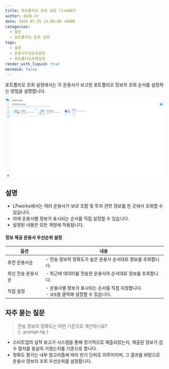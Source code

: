 ```yaml
---
title: 포트폴리오 조회 설정 (lse003)
author: dkdk.kr
date: 2025-07-25 13:00:00 +0800
categories:
  - 설정
  - 포트폴리오 조회 설정
tags:
  - 설정
  - 운용사우선순위설정
  - 포트폴리오조회설정
render_with_liquid: true
mermaid: false
---
```

포트폴리오 조회 설정에서는 각 운용사가 보고한 포트폴리오 정보의 조회 순서를 설정하는 방법을 설명합니다.

![이미지](/assets/img/555.png)

## 설명
- LPworks에서는 여러 운용사가 보낸 조합 및 투자 관련 정보를 한 곳에서 조회할 수 있습니다.
- 이때 운용사별 정보가 표시되는 순서를 직접 설정할 수 있습니다.
- 설정된 내용은 모든 계정에 적용됩니다.

#### 정보 제공 운용사 우선순위 설정

| 옵션         | 내용                                                       |
| ---------- | -------------------------------------------------------- |
| 추천 운용사순    | - 전송 정보의 정확도가 높은 운용사 순서대로 정보를 조회합니다.                     |
| 최신 전송 운용사순 | - 최근에 데이터를 전송한 운용사의 순서대로 정보를 조회합니다.                      |
| 직접 설정      | - 운용사별 정보가 표시되는 순서를 직접 지정합니다.<br>- `설정`을 클릭해 설정할 수 있습니다. |

## 자주 묻는 질문

> 전송 정보의 정확도는 어떤 기준으로 계산하나요?  
{: .prompt-tip }
- 스타트업의 실적 보고가 시스템을 통해 정기적으로 제출되었는지, 제출된 정보가 검수 절차를 충실히 거쳤는지를 기준으로 합니다.
- 정확도 평가는 내부 알고리즘에 따라 반기 단위로 이루어지며, 그 결과를 바탕으로 운용사 정보의 조회 우선순위를 설정합니다.

